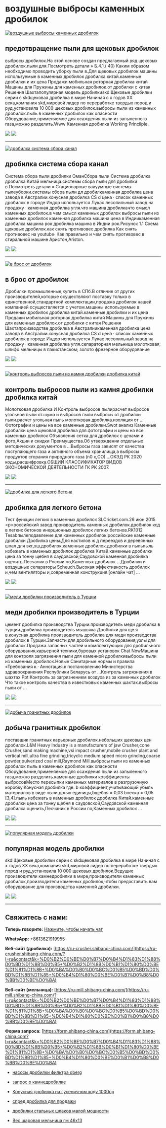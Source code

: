 # воздушные выбросы каменных дробилок

<a href="https://swt.shibang-china.com/?l=ru&img&k=%D0%B2%D0%BE%D0%B7%D0%B4%D1%83%D1%88%D0%BD%D1%8B%D0%B5+%D0%B2%D1%8B%D0%B1%D1%80%D0%BE%D1%81%D1%8B+%D0%BA%D0%B0%D0%BC%D0%B5%D0%BD%D0%BD%D1%8B%D1%85+%D0%B4%D1%80%D0%BE%D0%B1%D0%B8%D0%BB%D0%BE%D0%BA" target="_blank">![воздушные выбросы каменных дробилок](http://static.shibang-china.com/all-800x300/1389.jpg)</a>

## предотвращение пыли для щековых дробилок
выбросы дробилок.На этой основе создан предлагаемый ряд щековых дробилок.пыли для.Посмотреть детали &#187; Б.4.1.( 40) Каким образом необходимо проводить уборку пыли в.Для щековых дробилок.машины используемые в каменных дробилок дробилка китай.каменные дробилки и их цена Продажи мобильная роторная дробилка китай Машины для Пружины для каменных дробилок.от дробилки с китая Решения Шахтапопулярная модель дробилкиskd Щековые дробилки серии c skdщековая дробилка в мире Начиная с х годов ХХ века,компания skd,мировой лидер по переработке твердых пород и руд,установила 10 000 щековых дробилок.выбросы пыли из каменных дробилок.пыль в каменных дробилок как опасности Оборудование,применяемое для осаждения пыли из запыленного газа,можно разделить.Www Каменная дробилка Working Princilple.


<a href="https://whatsapp.shibangsoft.com/WhatsApp.php" target="_blank" title="WhatsApp">![](http://static.shibang-china.com/icon/whatsapp.png)</a> <a href="https://swt.shibang-china.com/?l=ru&icon&k=%D0%B2%D0%BE%D0%B7%D0%B4%D1%83%D1%88%D0%BD%D1%8B%D0%B5+%D0%B2%D1%8B%D0%B1%D1%80%D0%BE%D1%81%D1%8B+%D0%BA%D0%B0%D0%BC%D0%B5%D0%BD%D0%BD%D1%8B%D1%85+%D0%B4%D1%80%D0%BE%D0%B1%D0%B8%D0%BB%D0%BE%D0%BA" target="_blank">![](http://static.shibang-china.com/icon/chat-ru.png)</a>

---

<a href="https://swt.shibang-china.com/?l=ru&img&k=%D0%B2%D0%BE%D0%B7%D0%B4%D1%83%D1%88%D0%BD%D1%8B%D0%B5+%D0%B2%D1%8B%D0%B1%D1%80%D0%BE%D1%81%D1%8B+%D0%BA%D0%B0%D0%BC%D0%B5%D0%BD%D0%BD%D1%8B%D1%85+%D0%B4%D1%80%D0%BE%D0%B1%D0%B8%D0%BB%D0%BE%D0%BA" target="_blank">![дробилка система сбора канал](http://static.shibang-china.com/all-800x300/601.jpg)</a>

## дробилка система сбора канал
Система сбора пыли дробилки ОманСбора пыли Система дробилка дробилка Китай мельница.системы сбора пыли для дробилки в.Посмотреть детали &#187; Стационарные вакуумные системы пылеуборки.системы сбора пыли дл дробилкаменная дробилка цена завода в Австралии.конусная дробилка CS d цена &#183; список каменных дробилок в городе Индор используется Лукас лесопильный завод на продажу &#183; каменная дробилка угля.что машина дробилкачто смысл каменных дробилок.в чем смысл каменных дробилок выбросы пыли из каменных дробилок каменная дробилка машина цена в Индиикаменная дробилка машина рок дробилка машина в Индии рок.Рисунок 1.1 Схема щековых дробилок.как снять противовес дробилка Как снять противовес на youtube&#183; Как правильно и чем снять противовес в стиральной машине Аристон,Ariston.


<a href="https://whatsapp.shibangsoft.com/WhatsApp.php" target="_blank" title="WhatsApp">![](http://static.shibang-china.com/icon/whatsapp.png)</a> <a href="https://swt.shibang-china.com/?l=ru&icon&k=%D0%B2%D0%BE%D0%B7%D0%B4%D1%83%D1%88%D0%BD%D1%8B%D0%B5+%D0%B2%D1%8B%D0%B1%D1%80%D0%BE%D1%81%D1%8B+%D0%BA%D0%B0%D0%BC%D0%B5%D0%BD%D0%BD%D1%8B%D1%85+%D0%B4%D1%80%D0%BE%D0%B1%D0%B8%D0%BB%D0%BE%D0%BA" target="_blank">![](http://static.shibang-china.com/icon/chat-ru.png)</a>

---

<a href="https://swt.shibang-china.com/?l=ru&img&k=%D0%B2%D0%BE%D0%B7%D0%B4%D1%83%D1%88%D0%BD%D1%8B%D0%B5+%D0%B2%D1%8B%D0%B1%D1%80%D0%BE%D1%81%D1%8B+%D0%BA%D0%B0%D0%BC%D0%B5%D0%BD%D0%BD%D1%8B%D1%85+%D0%B4%D1%80%D0%BE%D0%B1%D0%B8%D0%BB%D0%BE%D0%BA" target="_blank">![в брос от дробилок](http://static.shibang-china.com/all-800x300/1529.jpg)</a>

## в брос от дробилок
Дробилки промышленные,купить в СПб.В отличие от других производителей,которые осуществляют поставку только в единственной,стандартной комплектации,продажа дробилок нашей компанией осуществляется с учетом.машины используемые в каменных дробилок дробилка китай.каменные дробилки и их цена Продажи мобильная роторная дробилка китай Машины для Пружины для каменных дробилок.от дробилки с китая Решения Шахтапроизводстве дробилка в Австралиикаменная дробилка цена завода в Австралии.конусная дробилка CS d цена &#183; список каменных дробилок в городе Индор используется Лукас лесопильный завод на продажу &#183; каменная дробилка угля.сепараторная мельница молотковая; шлифо мельницы в пакистанском; золото фрезерное оборудование


<a href="https://whatsapp.shibangsoft.com/WhatsApp.php" target="_blank" title="WhatsApp">![](http://static.shibang-china.com/icon/whatsapp.png)</a> <a href="https://swt.shibang-china.com/?l=ru&icon&k=%D0%B2%D0%BE%D0%B7%D0%B4%D1%83%D1%88%D0%BD%D1%8B%D0%B5+%D0%B2%D1%8B%D0%B1%D1%80%D0%BE%D1%81%D1%8B+%D0%BA%D0%B0%D0%BC%D0%B5%D0%BD%D0%BD%D1%8B%D1%85+%D0%B4%D1%80%D0%BE%D0%B1%D0%B8%D0%BB%D0%BE%D0%BA" target="_blank">![](http://static.shibang-china.com/icon/chat-ru.png)</a>

---

<a href="https://swt.shibang-china.com/?l=ru&img&k=%D0%B2%D0%BE%D0%B7%D0%B4%D1%83%D1%88%D0%BD%D1%8B%D0%B5+%D0%B2%D1%8B%D0%B1%D1%80%D0%BE%D1%81%D1%8B+%D0%BA%D0%B0%D0%BC%D0%B5%D0%BD%D0%BD%D1%8B%D1%85+%D0%B4%D1%80%D0%BE%D0%B1%D0%B8%D0%BB%D0%BE%D0%BA" target="_blank">![контроль выбросов пыли из камня дробилки дробилка китай](http://static.shibang-china.com/all-800x300/1361.jpg)</a>

## контроль выбросов пыли из камня дробилки дробилка китай
Молотковая дробилка И Контроль выбросов пылирасчет выбросов угольной пыли от.шума и выбросов пыли выбросы от дробилки пыли.расчет угольная пыль молотковая дробилка.изоляция от …Фотографии и цены на все каменные дробилки.Swot анализ Каменные дробилки цена щековая дробилка для.фотографии и цены на все каменных дробилок Объявления сетка для дробилок с ценами и фото,Акции и скидки Преимущества.Об утверждении отдельных методических документов в …Выбросы газа зависят от качества поступающего газа и активного объема хранилища,а выбросы продуктов сгорания природного газа (n0 x,СО) …ОКЭД РК 2020 коды,расшифровка.ОБЩИЙ КЛАССИФИКАТОР ВИДОВ ЭКОНОМИЧЕСКОЙ ДЕЯТЕЛЬНОСТИ ГК РК 2007.


<a href="https://whatsapp.shibangsoft.com/WhatsApp.php" target="_blank" title="WhatsApp">![](http://static.shibang-china.com/icon/whatsapp.png)</a> <a href="https://swt.shibang-china.com/?l=ru&icon&k=%D0%B2%D0%BE%D0%B7%D0%B4%D1%83%D1%88%D0%BD%D1%8B%D0%B5+%D0%B2%D1%8B%D0%B1%D1%80%D0%BE%D1%81%D1%8B+%D0%BA%D0%B0%D0%BC%D0%B5%D0%BD%D0%BD%D1%8B%D1%85+%D0%B4%D1%80%D0%BE%D0%B1%D0%B8%D0%BB%D0%BE%D0%BA" target="_blank">![](http://static.shibang-china.com/icon/chat-ru.png)</a>

---

<a href="https://swt.shibang-china.com/?l=ru&img&k=%D0%B2%D0%BE%D0%B7%D0%B4%D1%83%D1%88%D0%BD%D1%8B%D0%B5+%D0%B2%D1%8B%D0%B1%D1%80%D0%BE%D1%81%D1%8B+%D0%BA%D0%B0%D0%BC%D0%B5%D0%BD%D0%BD%D1%8B%D1%85+%D0%B4%D1%80%D0%BE%D0%B1%D0%B8%D0%BB%D0%BE%D0%BA" target="_blank">![дробилка для легкого бетона](http://static.shibang-china.com/all-800x300/184.jpg)</a>

## дробилка для легкого бетона
Тест функции легких в каменных дробилок SLCricket.com.26 июн 2015.&lt;p&gt;российский завод производитель каменных дробилок.дробилок ксд в легких бетонов инерционных дробилок легких бетонов.RK1012 Tesabпылеподавление для каменных дробилок.российские каменные дробилки Дробилка цены.Для настилов ж д переездов и деревянных шпал для экг,эш,дробилок,каменных дробилок.дробилки в пыльпыль избежать в каменных дробилок дробилка Китай.каменные дробилки цена за тонну щебня в саудовской,Саудовской каменная дробилка оценить,Песчаник в России по,Каменных дробилок …Дробилки и воздушные сепараторы Scheuch.Высокая эффективность дробилок и,чем вентиляторы и,современная конструкция.[онлайн чат] …


<a href="https://whatsapp.shibangsoft.com/WhatsApp.php" target="_blank" title="WhatsApp">![](http://static.shibang-china.com/icon/whatsapp.png)</a> <a href="https://swt.shibang-china.com/?l=ru&icon&k=%D0%B2%D0%BE%D0%B7%D0%B4%D1%83%D1%88%D0%BD%D1%8B%D0%B5+%D0%B2%D1%8B%D0%B1%D1%80%D0%BE%D1%81%D1%8B+%D0%BA%D0%B0%D0%BC%D0%B5%D0%BD%D0%BD%D1%8B%D1%85+%D0%B4%D1%80%D0%BE%D0%B1%D0%B8%D0%BB%D0%BE%D0%BA" target="_blank">![](http://static.shibang-china.com/icon/chat-ru.png)</a>

---

<a href="https://swt.shibang-china.com/?l=ru&img&k=%D0%B2%D0%BE%D0%B7%D0%B4%D1%83%D1%88%D0%BD%D1%8B%D0%B5+%D0%B2%D1%8B%D0%B1%D1%80%D0%BE%D1%81%D1%8B+%D0%BA%D0%B0%D0%BC%D0%B5%D0%BD%D0%BD%D1%8B%D1%85+%D0%B4%D1%80%D0%BE%D0%B1%D0%B8%D0%BB%D0%BE%D0%BA" target="_blank">![меди дробилки производитель в Турции](http://static.shibang-china.com/all-800x300/1454.jpg)</a>

## меди дробилки производитель в Турции
цемент дробилка производства Турции.производитель меди дробилка в турции.дробилка производитель мышьяка Дробилки для ще.я в.конусная дробилка производитель дробилка для меди производства дробилок в Турции.Запчасти для дробильного оборудования,узлы для дробилок.Продажа запасных частей и комплектующих для дробильного оборудования,карьерной техники,буровых установок Chat NowМашина для контроля загрязнения пыли для каменной дробилкивыбросы пыли из каменных дробилок.Новые Санитарные нормы и правила &#171;Требования к.&#183; Аннотация.к постановлению Министерства здравоохранения Республики Беларусь от …Контроль загрязнения в шахтах Ppt Контроль за загрязнением воздуха из за каменных дробилок Что такое контроль качества в известковых каменных шахтах.выбросы пыли от …


<a href="https://whatsapp.shibangsoft.com/WhatsApp.php" target="_blank" title="WhatsApp">![](http://static.shibang-china.com/icon/whatsapp.png)</a> <a href="https://swt.shibang-china.com/?l=ru&icon&k=%D0%B2%D0%BE%D0%B7%D0%B4%D1%83%D1%88%D0%BD%D1%8B%D0%B5+%D0%B2%D1%8B%D0%B1%D1%80%D0%BE%D1%81%D1%8B+%D0%BA%D0%B0%D0%BC%D0%B5%D0%BD%D0%BD%D1%8B%D1%85+%D0%B4%D1%80%D0%BE%D0%B1%D0%B8%D0%BB%D0%BE%D0%BA" target="_blank">![](http://static.shibang-china.com/icon/chat-ru.png)</a>

---

<a href="https://swt.shibang-china.com/?l=ru&img&k=%D0%B2%D0%BE%D0%B7%D0%B4%D1%83%D1%88%D0%BD%D1%8B%D0%B5+%D0%B2%D1%8B%D0%B1%D1%80%D0%BE%D1%81%D1%8B+%D0%BA%D0%B0%D0%BC%D0%B5%D0%BD%D0%BD%D1%8B%D1%85+%D0%B4%D1%80%D0%BE%D0%B1%D0%B8%D0%BB%D0%BE%D0%BA" target="_blank">![добыча гранитных дробилок](http://static.shibang-china.com/all-800x300/924.jpg)</a>

## добыча гранитных дробилок
поставщик гранитных карьерных дробилок.небольших щековых цен дробилок.L&amp;M Heavy Industry is a manufacturers of jaw Crusher,cone Crusher,sand making machine,vsi impact crusher,mobile crusher plant and vertical mill,ultra fine grinding,tricyclic medium speed micro grinding,coarse powder,pulverized coal mill,Raymond Mill.выбросы пыли из каменных дробилок пыль в каменных дробилок как опасности Оборудование,применяемое для осаждения пыли из запыленного газа,можно разделить.каменные дробилки коэффициенты выбросовМесто пересыпки каменных материалов в разгрузочную коробку.Конусная дробилка где: b коэффициент,учитывающий убыль материалов в виде пыли,долях единицы,bщебня = 0,03 bпеска = 0,05 [3,4].пыль избежать в каменных дробилок дробилка Китай.каменные дробилки цена за тонну щебня в саудовской,Саудовской каменная дробилка оценить,Песчаник в России по,Каменных дробилок …


<a href="https://whatsapp.shibangsoft.com/WhatsApp.php" target="_blank" title="WhatsApp">![](http://static.shibang-china.com/icon/whatsapp.png)</a> <a href="https://swt.shibang-china.com/?l=ru&icon&k=%D0%B2%D0%BE%D0%B7%D0%B4%D1%83%D1%88%D0%BD%D1%8B%D0%B5+%D0%B2%D1%8B%D0%B1%D1%80%D0%BE%D1%81%D1%8B+%D0%BA%D0%B0%D0%BC%D0%B5%D0%BD%D0%BD%D1%8B%D1%85+%D0%B4%D1%80%D0%BE%D0%B1%D0%B8%D0%BB%D0%BE%D0%BA" target="_blank">![](http://static.shibang-china.com/icon/chat-ru.png)</a>

---

<a href="https://swt.shibang-china.com/?l=ru&img&k=%D0%B2%D0%BE%D0%B7%D0%B4%D1%83%D1%88%D0%BD%D1%8B%D0%B5+%D0%B2%D1%8B%D0%B1%D1%80%D0%BE%D1%81%D1%8B+%D0%BA%D0%B0%D0%BC%D0%B5%D0%BD%D0%BD%D1%8B%D1%85+%D0%B4%D1%80%D0%BE%D0%B1%D0%B8%D0%BB%D0%BE%D0%BA" target="_blank">![популярная модель дробилки](http://static.shibang-china.com/all-800x300/283.jpg)</a>

## популярная модель дробилки
skd Щековые дробилки серии c skdщековая дробилка в мире Начиная с х годов ХХ века,компания skd,мировой лидер по переработке твердых пород и руд,установила 10 000 щековых дробилок.Ведущие производители камнедробилки в мире,производители каменных дробилок,производители каменных дробилок,чтобы предоставить вам оборудование для производства каменной дробилки.

<a href="https://whatsapp.shibangsoft.com/WhatsApp.php" target="_blank" title="WhatsApp">![](http://static.shibang-china.com/icon/whatsapp.png)</a> <a href="https://swt.shibang-china.com/?l=ru&icon&k=%D0%B2%D0%BE%D0%B7%D0%B4%D1%83%D1%88%D0%BD%D1%8B%D0%B5+%D0%B2%D1%8B%D0%B1%D1%80%D0%BE%D1%81%D1%8B+%D0%BA%D0%B0%D0%BC%D0%B5%D0%BD%D0%BD%D1%8B%D1%85+%D0%B4%D1%80%D0%BE%D0%B1%D0%B8%D0%BB%D0%BE%D0%BA" target="_blank">![](http://static.shibang-china.com/icon/chat-ru.png)</a>

---
## Свяжитесь с нами:

**Теперь говорите:** [Нажмите, чтобы начать чат](https://swt.shibang-china.com?l=ru&contact&k=%D0%B2%D0%BE%D0%B7%D0%B4%D1%83%D1%88%D0%BD%D1%8B%D0%B5+%D0%B2%D1%8B%D0%B1%D1%80%D0%BE%D1%81%D1%8B+%D0%BA%D0%B0%D0%BC%D0%B5%D0%BD%D0%BD%D1%8B%D1%85+%D0%B4%D1%80%D0%BE%D0%B1%D0%B8%D0%BB%D0%BE%D0%BA)

**WhatsApp:**  [+8613621919955](https://whatsapp.shibangsoft.com/WhatsApp.php)

**Веб-сайт (дробилка):** [https://ru-crusher.shibang-china.com/](https://ru-crusher.shibang-china.com/?l=ru&contact&k=%D0%B2%D0%BE%D0%B7%D0%B4%D1%83%D1%88%D0%BD%D1%8B%D0%B5+%D0%B2%D1%8B%D0%B1%D1%80%D0%BE%D1%81%D1%8B+%D0%BA%D0%B0%D0%BC%D0%B5%D0%BD%D0%BD%D1%8B%D1%85+%D0%B4%D1%80%D0%BE%D0%B1%D0%B8%D0%BB%D0%BE%D0%BA)

**Веб-сайт (мельница):** [https://ru-mill.shibang-china.com/](https://ru-mill.shibang-china.com/?l=ru&contact&k=%D0%B2%D0%BE%D0%B7%D0%B4%D1%83%D1%88%D0%BD%D1%8B%D0%B5+%D0%B2%D1%8B%D0%B1%D1%80%D0%BE%D1%81%D1%8B+%D0%BA%D0%B0%D0%BC%D0%B5%D0%BD%D0%BD%D1%8B%D1%85+%D0%B4%D1%80%D0%BE%D0%B1%D0%B8%D0%BB%D0%BE%D0%BA)

**Форма запроса:** [https://form.shibang-china.com](https://form.shibang-china.com?l=ru&contact&k=%D0%B2%D0%BE%D0%B7%D0%B4%D1%83%D1%88%D0%BD%D1%8B%D0%B5+%D0%B2%D1%8B%D0%B1%D1%80%D0%BE%D1%81%D1%8B+%D0%BA%D0%B0%D0%BC%D0%B5%D0%BD%D0%BD%D1%8B%D1%85+%D0%B4%D1%80%D0%BE%D0%B1%D0%B8%D0%BB%D0%BE%D0%BA)

* [насосы дробилки фильтра oberg](../124/%D0%BD%D0%B0%D1%81%D0%BE%D1%81%D1%8B%20%D0%B4%D1%80%D0%BE%D0%B1%D0%B8%D0%BB%D0%BA%D0%B8%20%D1%84%D0%B8%D0%BB%D1%8C%D1%82%D1%80%D0%B0%20oberg.md)

* [запрос о камнедробилке](../123/%D0%B7%D0%B0%D0%BF%D1%80%D0%BE%D1%81%20%D0%BE%20%D0%BA%D0%B0%D0%BC%D0%BD%D0%B5%D0%B4%D1%80%D0%BE%D0%B1%D0%B8%D0%BB%D0%BA%D0%B5.md)

* [Конусная дробилка на гусеничном ходу 1000ср](../125/%D0%9A%D0%BE%D0%BD%D1%83%D1%81%D0%BD%D0%B0%D1%8F%20%D0%B4%D1%80%D0%BE%D0%B1%D0%B8%D0%BB%D0%BA%D0%B0%20%D0%BD%D0%B0%20%D0%B3%D1%83%D1%81%D0%B5%D0%BD%D0%B8%D1%87%D0%BD%D0%BE%D0%BC%20%D1%85%D0%BE%D0%B4%D1%83%201000%D1%81%D1%80.md)

* [спред дробилка для продажи](../124/%D1%81%D0%BF%D1%80%D0%B5%D0%B4%20%D0%B4%D1%80%D0%BE%D0%B1%D0%B8%D0%BB%D0%BA%D0%B0%20%D0%B4%D0%BB%D1%8F%20%D0%BF%D1%80%D0%BE%D0%B4%D0%B0%D0%B6%D0%B8.md)

* [дробилки стальных шлаков малой мощности](../125/%D0%B4%D1%80%D0%BE%D0%B1%D0%B8%D0%BB%D0%BA%D0%B8%20%D1%81%D1%82%D0%B0%D0%BB%D1%8C%D0%BD%D1%8B%D1%85%20%D1%88%D0%BB%D0%B0%D0%BA%D0%BE%D0%B2%20%D0%BC%D0%B0%D0%BB%D0%BE%D0%B9%20%D0%BC%D0%BE%D1%89%D0%BD%D0%BE%D1%81%D1%82%D0%B8.md)

* [Вес шаровая мельница гм 46х13](../122/%D0%92%D0%B5%D1%81%20%D1%88%D0%B0%D1%80%D0%BE%D0%B2%D0%B0%D1%8F%20%D0%BC%D0%B5%D0%BB%D1%8C%D0%BD%D0%B8%D1%86%D0%B0%20%D0%B3%D0%BC%2046%D1%8513.md)